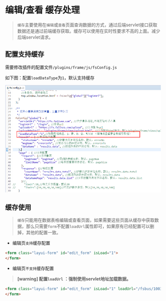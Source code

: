 # 编辑/查看 缓存处理

> `缓存`主要使用在`编辑`或`查看`页面查询数据的方式，通过后端servlet接口获取数据还是通过前端缓存获取。缓存可以使用在实时性要求不高的上面。减少后端servlet请求。  


## 配置支持缓存

需要修改插件的配置文件`/plugins/frame/js/fsConfig.js`  

如下图：配置`loadDataType`为`1`，默认支持缓存

![配置](../images/20171216141834.png)



## 缓存使用

> `缓存`只能用在数据表格编辑或查看页面，如果需要这些页面从缓存中获取数据，那么只需要`form`不配置`loadUrl`属性即可，如果原有已经配置可以删掉，其他的配置一致。


* 编辑页`支持`缓存配置

```html
<form class="layui-form" id="edit_form" isLoad="1">
</form>
```

* 编辑页`不支持`缓存配置

> **[warning] 配置`loadUrl` ：强制使用servlet地址加载数据。**

```html
<form class="layui-form" id="edit_form" isLoad="1" loadUrl="/fsbus/1003">
</form>
```
